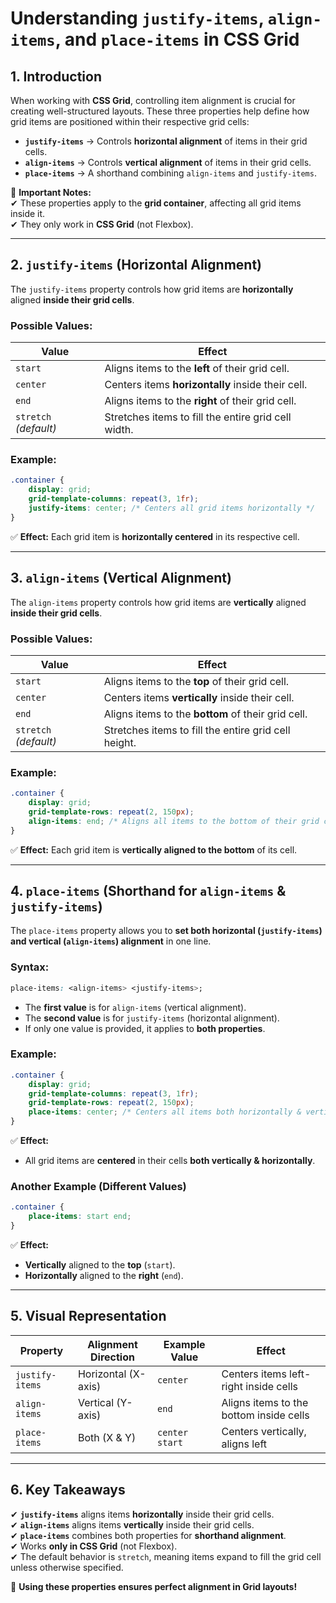 # **Understanding `justify-items`, `align-items`, and `place-items` in CSS Grid**  

## **1. Introduction**  

When working with **CSS Grid**, controlling item alignment is crucial for creating well-structured layouts. These three properties help define how grid items are positioned within their respective grid cells:  

- **`justify-items`** → Controls **horizontal alignment** of items in their grid cells.  
- **`align-items`** → Controls **vertical alignment** of items in their grid cells.  
- **`place-items`** → A shorthand combining `align-items` and `justify-items`.  

📌 **Important Notes:**  
✔ These properties apply to the **grid container**, affecting all grid items inside it.  
✔ They only work in **CSS Grid** (not Flexbox).  

---

## **2. `justify-items` (Horizontal Alignment)**  

The `justify-items` property controls how grid items are **horizontally** aligned **inside their grid cells**.  

### **Possible Values:**  

| Value         | Effect |
|--------------|--------------------------------|
| `start`      | Aligns items to the **left** of their grid cell. |
| `center`     | Centers items **horizontally** inside their cell. |
| `end`        | Aligns items to the **right** of their grid cell. |
| `stretch` *(default)* | Stretches items to fill the entire grid cell width. |

### **Example:**  

```css
.container {
    display: grid;
    grid-template-columns: repeat(3, 1fr);
    justify-items: center; /* Centers all grid items horizontally */
}
```

✅ **Effect:** Each grid item is **horizontally centered** in its respective cell.  

---

## **3. `align-items` (Vertical Alignment)**  

The `align-items` property controls how grid items are **vertically** aligned **inside their grid cells**.  

### **Possible Values:**  

| Value         | Effect |
|--------------|--------------------------------|
| `start`      | Aligns items to the **top** of their grid cell. |
| `center`     | Centers items **vertically** inside their cell. |
| `end`        | Aligns items to the **bottom** of their grid cell. |
| `stretch` *(default)* | Stretches items to fill the entire grid cell height. |

### **Example:**  

```css
.container {
    display: grid;
    grid-template-rows: repeat(2, 150px);
    align-items: end; /* Aligns all items to the bottom of their grid cells */
}
```

✅ **Effect:** Each grid item is **vertically aligned to the bottom** of its cell.  

---

## **4. `place-items` (Shorthand for `align-items` & `justify-items`)**  

The `place-items` property allows you to **set both horizontal (`justify-items`) and vertical (`align-items`) alignment** in one line.  

### **Syntax:**  

```css
place-items: <align-items> <justify-items>;
```

- The **first value** is for `align-items` (vertical alignment).  
- The **second value** is for `justify-items` (horizontal alignment).  
- If only one value is provided, it applies to **both properties**.  

### **Example:**  

```css
.container {
    display: grid;
    grid-template-columns: repeat(3, 1fr);
    grid-template-rows: repeat(2, 150px);
    place-items: center; /* Centers all items both horizontally & vertically */
}
```

✅ **Effect:**  

- All grid items are **centered** in their cells **both vertically & horizontally**.  

### **Another Example (Different Values)**  

```css
.container {
    place-items: start end;
}
```

✅ **Effect:**  

- **Vertically** aligned to the **top** (`start`).  
- **Horizontally** aligned to the **right** (`end`).  

---

## **5. Visual Representation**

| Property       | Alignment Direction | Example Value | Effect |
|---------------|---------------------|--------------|--------|
| `justify-items` | Horizontal (X-axis) | `center` | Centers items left-right inside cells |
| `align-items`  | Vertical (Y-axis) | `end` | Aligns items to the bottom inside cells |
| `place-items`  | Both (X & Y) | `center start` | Centers vertically, aligns left |

---

## **6. Key Takeaways**

✔ **`justify-items`** aligns items **horizontally** inside their grid cells.  
✔ **`align-items`** aligns items **vertically** inside their grid cells.  
✔ **`place-items`** combines both properties for **shorthand alignment**.  
✔ Works **only in CSS Grid** (not Flexbox).  
✔ The default behavior is `stretch`, meaning items expand to fill the grid cell unless otherwise specified.  

🚀 **Using these properties ensures perfect alignment in Grid layouts!**
